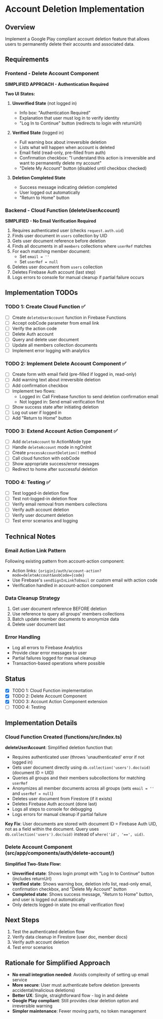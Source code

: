 # Account Deletion Implementation

## Overview
Implement a Google Play compliant account deletion feature that allows users to permanently delete their accounts and associated data.

## Requirements

### Frontend - Delete Account Component

**SIMPLIFIED APPROACH - Authentication Required**

**Two UI States:**

1. **Unverified State** (not logged in)
   - Info box: "Authentication Required"
   - Explanation that user must log in to verify identity
   - "Log In to Continue" button (redirects to login with returnUrl)

2. **Verified State** (logged in)
   - Full warning box about irreversible deletion
   - Lists what will happen when account is deleted
   - Email field (read-only, pre-filled from auth)
   - Confirmation checkbox: "I understand this action is irreversible and want to permanently delete my account"
   - "Delete My Account" button (disabled until checkbox checked)

3. **Deletion Completed State**
   - Success message indicating deletion completed
   - User logged out automatically
   - "Return to Home" button

### Backend - Cloud Function (deleteUserAccount)
**SIMPLIFIED - No Email Verification Required**

1. Requires authenticated user (checks `request.auth.uid`)
2. Finds user document in `users` collection by UID
3. Gets user document reference before deletion
4. Finds all documents in all `members` collections where `userRef` matches
5. For each matching member document:
   - Set `email = ''`
   - Set `userRef = null`
6. Deletes user document from `users` collection
7. Deletes Firebase Auth account (last step)
8. Logs errors to console for manual cleanup if partial failure occurs

## Implementation TODOs

### TODO 1: Create Cloud Function ✅
- [ ] Create `deleteUserAccount` function in Firebase Functions
- [ ] Accept oobCode parameter from email link
- [ ] Verify the action code
- [ ] Delete Auth account
- [ ] Query and delete user document
- [ ] Update all members collection documents
- [ ] Implement error logging with analytics

### TODO 2: Implement Delete Account Component ✅
- [ ] Create form with email field (pre-filled if logged in, read-only)
- [ ] Add warning text about irreversible deletion
- [ ] Add confirmation checkbox
- [ ] Implement two flows:
  - Logged in: Call Firebase function to send deletion confirmation email
  - Not logged in: Send email verification first
- [ ] Show success state after initiating deletion
- [ ] Log out user if logged in
- [ ] Add "Return to Home" button

### TODO 3: Extend Account Action Component ✅
- [ ] Add `deleteAccount` to ActionMode type
- [ ] Handle `deleteAccount` mode in ngOnInit
- [ ] Create `processAccountDeletion()` method
- [ ] Call cloud function with oobCode
- [ ] Show appropriate success/error messages
- [ ] Redirect to home after successful deletion

### TODO 4: Testing ✅
- [ ] Test logged-in deletion flow
- [ ] Test not-logged-in deletion flow
- [ ] Verify email removal from members collections
- [ ] Verify auth account deletion
- [ ] Verify user document deletion
- [ ] Test error scenarios and logging

## Technical Notes

### Email Action Link Pattern
Following existing pattern from account-action component:
- Action links: `{origin}/auth/account-action?mode=deleteAccount&oobCode={code}`
- Use Firebase's `sendSignInLinkToEmail` or custom email with action code
- Verification handled in account-action component

### Data Cleanup Strategy
1. Get user document reference BEFORE deletion
2. Use reference to query all groups' members collections
3. Batch update member documents to anonymize data
4. Delete user document last

### Error Handling
- Log all errors to Firebase Analytics
- Provide clear error messages to user
- Partial failures logged for manual cleanup
- Transaction-based operations where possible

## Status
- [x] TODO 1: Cloud Function implementation
- [x] TODO 2: Delete Account Component
- [x] TODO 3: Account Action Component extension
- [ ] TODO 4: Testing

## Implementation Details

### Cloud Function Created (functions/src/index.ts)
**deleteUserAccount**: Simplified deletion function that:
- Requires authenticated user (throws 'unauthenticated' error if not logged in)
- Gets user document directly using `db.collection('users').doc(uid)` (document ID = UID)
- Queries all groups and their members subcollections for matching `userRef`
- Anonymizes all member documents across all groups (sets `email = ''` and `userRef = null`)
- Deletes user document from Firestore (if it exists)
- Deletes Firebase Auth account (done last)
- Logs all steps to console for debugging
- Logs errors for manual cleanup if partial failure

**Key Fix**: User documents are stored with document ID = Firebase Auth UID, not as a field within the document. Query uses `db.collection('users').doc(uid)` instead of `where('id', '==', uid)`.

### Delete Account Component (src/app/components/auth/delete-account/)
**Simplified Two-State Flow:**
- **Unverified state**: Shows login prompt with "Log In to Continue" button (includes returnUrl)
- **Verified state**: Shows warning box, deletion info list, read-only email, confirmation checkbox, and "Delete My Account" button
- **Completed state**: Shows success message, "Return to Home" button, and user is logged out automatically
- Only detects logged-in state (no email verification flow)

## Next Steps
1. Test the authenticated deletion flow
2. Verify data cleanup in Firestore (user doc, member docs)
3. Verify auth account deletion
4. Test error scenarios

## Rationale for Simplified Approach
- **No email integration needed**: Avoids complexity of setting up email service
- **More secure**: User must authenticate before deletion (prevents accidental/malicious deletions)
- **Better UX**: Single, straightforward flow - log in and delete
- **Google Play compliant**: Still provides clear deletion option and irreversible warning
- **Simpler maintenance**: Fewer moving parts, no token management

